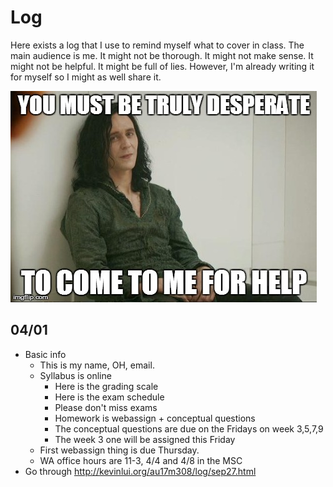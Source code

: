 # Log

Here exists a log that I use to remind myself what to cover in class. The main
audience is me. It might not be thorough. It might not make sense. It might not
be helpful. It might be full of lies. However, I'm already writing it for
myself so I might as well share it.

![](./loki.jpg)

## 04/01

- Basic info
    - This is my name, OH, email.
    - Syllabus is online
        - Here is the grading scale
        - Here is the exam schedule
        - Please don't miss exams
        - Homework is webassign + conceptual questions
        - The conceptual questions are due on the Fridays on week 3,5,7,9
        - The week 3 one will be assigned this Friday
    - First webassign thing is due Thursday.
    - WA office hours are 11-3, 4/4 and 4/8 in the MSC
- Go through http://kevinlui.org/au17m308/log/sep27.html
